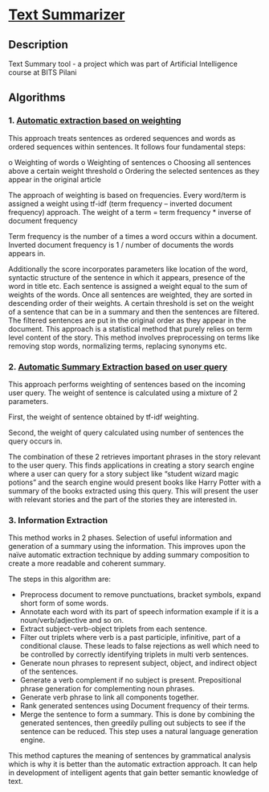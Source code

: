 # [Text Summarizer](https://en.wikipedia.org/wiki/Automatic_summarization)

## Description
Text Summary tool - a project which was part of Artificial Intelligence course at BITS Pilani 

## Algorithms

### 1.	[Automatic extraction based on weighting](http://research.nii.ac.jp/ntcir/workshop/OnlineProceedings3/NTCIR3-TSC-SekiY.pdf)
This approach treats sentences as ordered sequences and words as ordered sequences within sentences. It follows four fundamental steps:

o	Weighting of words
o	Weighting of sentences
o	Choosing all sentences above a certain weight threshold
o	Ordering the selected sentences as they appear in the original article

The approach of weighting is based on frequencies. Every word/term is assigned a weight using tf-idf (term frequency – inverted document frequency) approach. The weight of a term = term frequency * inverse of document frequency

Term frequency is the number of a times a word occurs within a document. 
Inverted document frequency is 1 / number of documents the words appears in.

Additionally the score incorporates parameters like location of the word, syntactic structure of the sentence in which it appears, presence of the word in title etc.
Each sentence is assigned a weight equal to the sum of weights of the words.
Once all sentences are weighted, they are sorted in descending order of their weights. A certain threshold is set on the weight of a sentence that can be in a summary and then the sentences are filtered.
The filtered sentences are put in the original order as they appear in the document. This approach is a statistical method that purely relies on term level content of the story. This method involves preprocessing on terms like removing stop words, normalizing terms, replacing synonyms etc.


### 2.	[Automatic Summary Extraction based on user query](http://ieeexplore.ieee.org/document/5270475/?reload=true)
This approach performs weighting of sentences based on the incoming user query. The weight of sentence is calculated using a mixture of 2 parameters. 

First, the weight of sentence obtained by tf-idf weighting. 

Second, the weight of query calculated using number of sentences the query occurs in. 

The combination of these 2 retrieves important phrases in the story relevant to the user query. This finds applications in creating a story search engine where a user can query for a story subject like “student wizard magic potions” and the search engine would present books like Harry Potter with a summary of the books extracted using this query. This will present the user with relevant stories and the part of the stories they are interested in.


### 3.	Information Extraction 
This method works in 2 phases. Selection of useful information and generation of a summary using the information. This improves upon the naïve automatic extraction technique by adding summary composition to create a more readable and coherent summary. 

The steps in this algorithm are:
-	Preprocess document to remove punctuations, bracket symbols, expand short form of some words.
-	Annotate each word with its part of speech information example if it is a noun/verb/adjective and so on.
-	Extract subject-verb-object triplets from each sentence.
-	Filter out triplets where verb is a past participle, infinitive, part of a conditional clause. These leads to false rejections as well which need to be controlled by correctly identifying triplets in multi verb sentences.
-	Generate noun phrases to represent subject, object, and indirect object of the sentences.
-	Generate a verb complement if no subject is present. Prepositional phrase generation for complementing noun phrases.
-	Generate verb phrase to link all components together.
-	Rank generated sentences using Document frequency of their terms.
-	Merge the sentence to form a summary. This is done by combining the generated sentences, then greedily pulling out subjects to see if the sentence can be reduced. This step uses a natural language generation engine.

This method captures the meaning of sentences by grammatical analysis which is why it is better than the automatic extraction approach. It can help in development of intelligent agents that gain better semantic knowledge of text.
